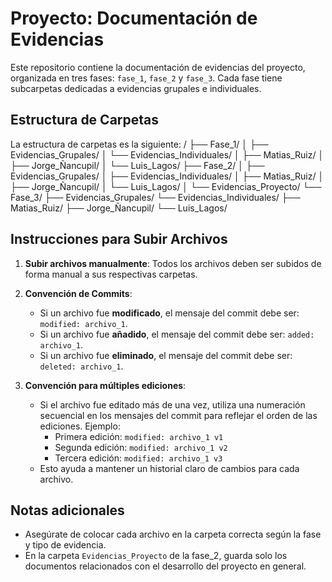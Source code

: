 # Proyecto: Documentación de Evidencias

Este repositorio contiene la documentación de evidencias del proyecto, organizada en tres fases: `fase_1`, `fase_2` y `fase_3`. Cada fase tiene subcarpetas dedicadas a evidencias grupales e individuales.

## Estructura de Carpetas

La estructura de carpetas es la siguiente:
/
├── Fase_1/
│   ├── Evidencias_Grupales/
│   └── Evidencias_Individuales/
│       ├── Matias_Ruiz/
│       ├── Jorge_Ñancupil/
│       └── Luis_Lagos/
├── Fase_2/
│   ├── Evidencias_Grupales/
│   ├── Evidencias_Individuales/
│       ├── Matias_Ruiz/
│       ├── Jorge_Ñancupil/
│       └── Luis_Lagos/
│   └── Evidencias_Proyecto/
└── Fase_3/
    ├── Evidencias_Grupales/
    └── Evidencias_Individuales/
        ├── Matias_Ruiz/
        ├── Jorge_Ñancupil/
        └── Luis_Lagos/


## Instrucciones para Subir Archivos

1. **Subir archivos manualmente**: Todos los archivos deben ser subidos de forma manual a sus respectivas carpetas.

2. **Convención de Commits**:
   - Si un archivo fue **modificado**, el mensaje del commit debe ser: `modified: archivo_1`.
   - Si un archivo fue **añadido**, el mensaje del commit debe ser: `added: archivo_1`.
   - Si un archivo fue **eliminado**, el mensaje del commit debe ser: `deleted: archivo_1`.

3. **Convención para múltiples ediciones**:
   - Si el archivo fue editado más de una vez, utiliza una numeración secuencial en los mensajes del commit para reflejar el orden de las ediciones. Ejemplo:
     - Primera edición: `modified: archivo_1 v1`
     - Segunda edición: `modified: archivo_1 v2`
     - Tercera edición: `modified: archivo_1 v3`
   - Esto ayuda a mantener un historial claro de cambios para cada archivo.

## Notas adicionales

- Asegúrate de colocar cada archivo en la carpeta correcta según la fase y tipo de evidencia.
- En la carpeta `Evidencias_Proyecto` de la fase_2, guarda solo los documentos relacionados con el desarrollo del proyecto en general.

